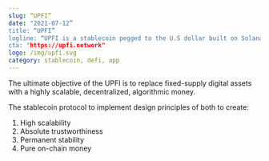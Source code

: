 ```yaml
---
slug: “UPFI”
date: "2021-07-12”
title: “UPFI”
logline: “UPFI is a stablecoin pegged to the U.S dollar built on Solana.”
cta: "https://upfi.network"
logo: /img/upfi.svg
category: stablecoin, defi, app
---
```


The ultimate objective of the UPFI is to replace fixed-supply digital assets with a highly scalable, decentralized, algorithmic money.

The stablecoin protocol to implement design principles of both to create:

1. High scalability
2. Absolute trustworthiness
3. Permanent stability
4. Pure on-chain money
